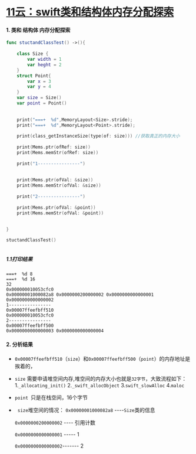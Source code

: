 # [11云：swift类和结构体内存分配探索](https://github.com/platojobs/SFLOG/issues/11)

#### 1. 类和 结构体 内存分配探索

```swift
func stuctandClassTest() ->(){
    
    class Size {
        var width = 1
        var heght = 2
    }
    struct Point{
        var x = 3
        var y = 4
    }
    var size = Size()
    var point = Point()
    
    
    print("===+  %d",MemoryLayout<Size>.stride);
    print("===+  %d",MemoryLayout<Point>.stride);
    
    print(class_getInstanceSize(type(of: size))) //获取真正的内存大小
    
    print(Mems.ptr(ofRef: size))
    print(Mems.memStr(ofRef: size))
    
    print("1----------------")
    
    
    print(Mems.ptr(ofVal: &size))
    print(Mems.memStr(ofVal: &size))
       
    print("2----------------")
    
    print(Mems.ptr(ofVal: &point))
    print(Mems.memStr(ofVal: &point))
    
    
}

stuctandClassTest()



```

##### 1.1打印结果

```
===+  %d 8
===+  %d 16
32
0x000000010053cfc0
0x00000001000082a8 0x0000000200000002 0x0000000000000001 0x0000000000000002
1----------------
0x00007ffeefbff510
0x000000010053cfc0
2----------------
0x00007ffeefbff500
0x0000000000000003 0x0000000000000004

```

####  2. 分析结果

+ `0x00007ffeefbff510`（`size`）和`0x00007ffeefbff500`（`point`）的内存地址是挨着的，
+  `size` 需要申请堆空间内存,堆空间的内存大小也就是`32字节`，大致流程如下：
    1.`_allocating_init()`
    2.`_swift_allocObject`
    3.`swift_slowAlloc`
    4.`maloc`

+ `point `只是在栈空间，16个字节

+ ` size`堆空间的情况：
    `0x00000001000082a8`  ----`Size`类的信息

    `0x0000000200000002` ---- 引用计数
    
    `0x0000000000000001` ----- 1
    
    `0x0000000000000002`------- 2
    


